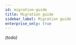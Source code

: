 ```yaml
---
id: migration-guide
title: Migration guide
sidebar_label: Migration guide
enterprise_only: true
---
```


_(todo)_